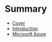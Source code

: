 # Summary

* [Cover](README.md)
* [Introduction](documentation/Introduction.md)
* [Microsoft Azure](MicrosoftAzure.md)

